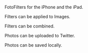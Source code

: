 FotoFilters for the iPhone and the iPad.

Filters can be applied to Images.

Filters can be combined.

Photos can be uploaded to Twitter.

Photos can be saved locally.